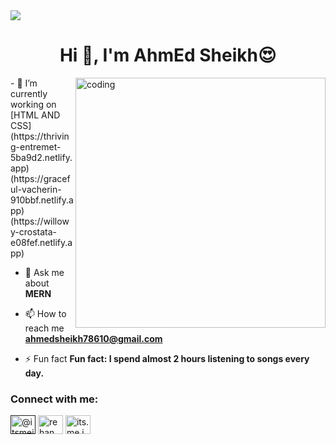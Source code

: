  <img src="https://1.bp.blogspot.com/-7A4WynwLsMw/XbBpCXG8fHI/AAAAAAAAMt4/uOa1bpLskYgrwGbllhSu2SDj_Mig8SXJQCLcBGAsYHQ/s1600/2000_600px.gif">
   <h1 align="center">Hi 👋, I'm AhmEd Sheikh😍</h1>
   <img align="right" alt="coding" width="400"
        src="https://cdn.dribbble.com/users/1162077/screenshots/3848914/programmer.gif">
- 🔭 I’m currently working on [HTML AND CSS]
(https://thriving-entremet-5ba9d2.netlify.app) 
(https://graceful-vacherin-910bbf.netlify.app) 
(https://willowy-crostata-e08fef.netlify.app)

<!--
**Rehanpasha732/Rehanpasha732** is a ✨ _special_ ✨ repository because its `README.md` (this file) appears on your GitHub profile.
- 🌱 I’m currently learning **Java Script**

Here are some ideas to get you started:
- 👯 I’m looking to collaborate on **GitHub**

- 🔭 I’m currently working on ...
- 🌱 I’m currently learning ...
- 👯 I’m looking to collaborate on ...
- 🤔 I’m looking for help with ...
- 💬 Ask me about ...
- 📫 How to reach me: ...
- 😄 Pronouns: ...
- ⚡ Fun fact: ...
-->
- 💬 Ask me about **MERN**

- 📫 How to reach me **ahmedsheikh78610@gmail.com**

- ⚡ Fun fact **Fun fact: I spend almost 2 hours listening to songs every day.**

<h3 align="left">Connect with me:</h3>
<p align="left">
<a href="" target="blank"><img align="center" src="https://raw.githubusercontent.com/rahuldkjain/github-profile-readme-generator/master/src/images/icons/Social/twitter.svg" alt="@itsmejoker786" height="30" width="40" /></a>
<a href="https://www.facebook.com/home.php"><img align="center" src="https://raw.githubusercontent.com/rahuldkjain/github-profile-readme-generator/master/src/images/icons/Social/facebook.svg" alt="rehan pasha" height="30" width="40" /></a>
<a href="https://www.instagram.com/" target="blank"><img align="center" src="https://raw.githubusercontent.com/rahuldkjain/github-profile-readme-generator/master/src/images/icons/Social/instagram.svg" alt="its.me.joker786" height="30" width="40" /></a>
</p>





